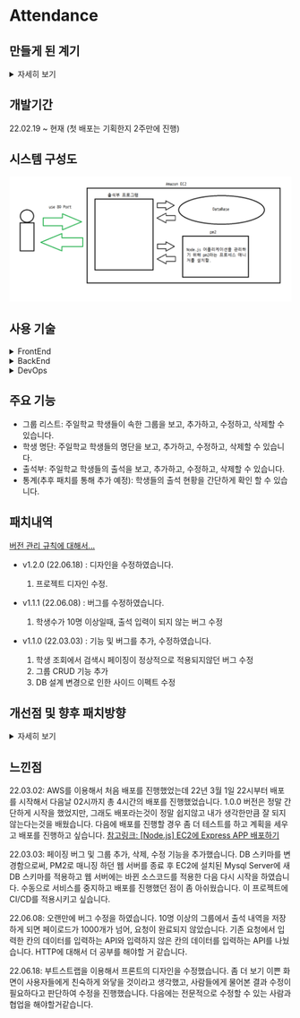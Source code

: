 # Attendance

## 만들게 된 계기
<details>
<summary>자세히 보기</summary>

중고등부 주일학교는 시무식을 앞두고 각자 생각하는 개인, 그리고 공동체의 목표와 비전에 대해서 생각을 해보게 되었습니다. 솔직히 말씀드리자면 사실 처음에는 잘 와닿지 않고 무엇을 생각해야 하나 많은 고민이 있었는데요...

제 나름의 생각을 해본 결과, 우선 난 어떤 사람인지에 대해서 생각하고, 현재 중고등부의 문제점, 그리고 내가 중고등부에 기여를 할 수 있는 점이 무엇인지 생각을 해보았습니다.

그 결과 내가 가지고 있는 기초적인 웹 프로그래밍에 대한 지식이라면 중고등부의 시스템을 어느 정도 전산화할 수 있지 않을까? 생각을 하게 되었습니다. 현 중고등부의 시스템 중 어떤 부분을 전산화 할 수 있을까? 를 생각하다가 출석부 프로그램을 만들게 되면 편리할 거 같아서 제작하였습니다.

기존의 중고등부의 문제점은 다음과 같습니다.

1. 코로나로 인해 아이들이 나오지 않게 되면서 20년도부터 출석 체크를 하지 않아, 기존 출석부의 데이터와 현 상황이 맞지 않게 되었습니다.
2. 매년 엑셀로 된 출석부를 다시 만들어야 해서, 아이들의 정보를 다시 입력하고, 새로운 아이들의 정보를 입력하는 데 많은 어려움이 있었습니다.
3. 매년 출석 상을 보상해야 하는데, 기존의 출석부로는 아이들의 출석 통계를 내는 게 어려웠습니다.
4. 엑셀로 된 출석부를 가지고 있지않으면, 출석체크가 불가능합니다.

출석부 프로그램을 제작함으로써, 개선되는 점은 다음과 같습니다.

1. 매년 출석부를 다시 만들지 않아도, 한번만 아이들의 정보를 등록하면 졸업하기 전까지 정보를 계속 유지할 수 있습니다.
2. 출석부 프로그램을 누구나 언제든 출석사항을 기록하고 확인 할 수 있습니다.
3. 회의록을 통해 확인해야하는 출석현황과 다르게 직관적으로 확인이 가능합니다.
4. 출석 상에 대한 통계를 낼때, 간편하게 산출할 수 있습니다.

저의 작은 노력으로 중고등부 공동체가 좋은 방향으로 변화했으면 좋겠습니다. 감사합니다.

</details>

## 개발기간
22.02.19 ~ 현재 (첫 배포는 기획한지 2주만에 진행)

## 시스템 구성도
![시스템 구성도](https://github.com/dc-choi/Attendance/blob/master/img/%ED%94%84%EB%A1%9C%EC%A0%9D%ED%8A%B8%20%EA%B0%9C%EB%B0%9C%ED%99%98%EA%B2%BD.png)

## 사용 기술

<details>
<summary>FrontEnd</summary>

- HTML5
- CSS3
- JavaScript
- jQuery 3.6.0

</details>

<details>
<summary>BackEnd</summary>

- Node.js 17.6.0
- Express 4.16.1
- Sequelize 6.16.2
- MYSQL 8.0.28
</details>

<details>
<summary>DevOps</summary>

- Ubuntu 20.04.4 LTS
- AWS EC2
- GitHub

</details>

## 주요 기능

- 그룹 리스트: 주일학교 학생들이 속한 그룹을 보고, 추가하고, 수정하고, 삭제할 수 있습니다.
- 학생 명단: 주일학교 학생들의 명단을 보고, 추가하고, 수정하고, 삭제할 수 있습니다.
- 출석부: 주일학교 학생들의 출석을 보고, 추가하고, 수정하고, 삭제할 수 있습니다.
- 통계(추후 패치를 통해 추가 예정): 학생들의 출석 현황을 간단하게 확인 할 수 있습니다.

<!-- ## 출석부 프로그램 초기 화면 구성
[오븐을 이용한 프로토타입](https://ovenapp.io/view/uUt1nneSOrTuih71pV814CGUcr6lRVKP/I6IRP) -->

## 패치내역

[버전 관리 규칙에 대해서...](https://dc-choi.tistory.com/62)

- v1.2.0 (22.06.18) : 디자인을 수정하였습니다.
	1. 프로젝트 디자인 수정.

- v1.1.1 (22.06.08) : 버그를 수정하였습니다.
	1. 학생수가 10명 이상일때, 출석 입력이 되지 않는 버그 수정

- v1.1.0 (22.03.03) : 기능 및 버그를 추가, 수정하였습니다.
	1. 학생 조회에서 검색시 페이징이 정상적으로 적용되지않던 버그 수정
	2. 그룹 CRUD 기능 추가
	3. DB 설계 변경으로 인한 사이드 이펙트 수정

## 개선점 및 향후 패치방향
<details>
<summary>자세히 보기</summary>

1. 아직 통계 페이지가 완성되지않았습니다. 다음 패치에 완성시킬 예정입니다.
2. ~~현재는 그룹을 추가, 수정, 삭제하려면 개발자가 직접 수정해야합니다. 그룹을 추가, 수정, 삭제하는 기능을 추가 할 예정입니다.~~ (개발완료)
3. 아이들에 대한 상세정보를 적을 수 없습니다. 이에 따른 상세 정보 추가, 수정, 삭제하는 기능을 추가 할 예정입니다.
4. 초등부와 데이터 연계를 생각하고 있습니다. 초등부와 데이터를 연계하게 된다면, 아이들의 정보를 직접 인수인계 받지않아도 자동으로 중고등부로 인계되도록 설계 할 것입니다. 초등부와 연계에 필요한 기능은 로그인, 로그아웃을 추가할 예정입니다.
5. 아이들이 한살 먹으면 자동으로 아이들의 나이를 한살 증가시켜주는 기능을 추가 할 예정입니다. 초등부의 경우, 자동으로 학년도 올라가도록 설정 할 것이고, 중고등부로 올라올때 초등부의 그룹에서 자동으로 해제되도록 할 것입니다.
6. ~~UI를 수정할 예정입니다. 현재 UI는 가독성이 좋지않아 사용에 불편이 있을것으로 예상합니다. 그에 따른 대대적인 UI 수정을 진행할 예정입니다.~~ (수정완료, 추후에도 지속적으로 패치 예정)
7. 현재 개선사항으로는 모듈시스템을 CJS에서 ESM으로 변환이 필요합니다.
8. 레이어를 나누어 클린 아키텍쳐를 만들어야 할 거 같습니다.
9. TypeScript를 적용해야 할 거같습니다.
10. eslint를 도입하여 일정한 코딩 컨벤션을 적용해야 할 거같습니다.
11. TestCode를 작성해야 할 거 같습니다.
12. nginx로 리버스 프록시 서버를 구축하고 HTTPS를 적용해야 할 거같습니다.

</details>

## 느낀점

22.03.02: AWS를 이용해서 처음 배포를 진행했었는데 22년 3월 1일 22시부터 배포를 시작해서 다음날 02시까지 총 4시간의 배포를 진행했었습니다. 1.0.0 버전은 정말 간단하게 시작을 했었지만, 그래도 배포라는것이 정말 쉽지않고 내가 생각한만큼 잘 되지않는다는것을 배웠습니다. 다음에 배포를 진행할 경우 좀 더 테스트를 하고 계획을 세우고 배포를 진행하고 싶습니다. [참고링크: [Node.js] EC2에 Express APP 배포하기](https://dc-choi.tistory.com/50)

22.03.03: 페이징 버그 및 그룹 추가, 삭제, 수정 기능을 추가했습니다. DB 스키마를 변경함으로써, PM2로 매니징 하던 웹 서버를 종료 후 EC2에 설치된 Mysql Server에 새 DB 스키마를 적용하고 웹 서버에는 바뀐 소스코드를 적용한 다음 다시 시작을 하였습니다. 수동으로 서비스를 중지하고 배포를 진행했던 점이 좀 아쉬웠습니다. 이 프로젝트에 CI/CD를 적용시키고 싶습니다.

22.06.08: 오랜만에 버그 수정을 하였습니다. 10명 이상의 그룹에서 출석 내역을 저장하게 되면 페이로드가 1000개가 넘어, 요청이 완료되지 않았습니다. 기존 요청에서 입력한 칸의 데이터를 입력하는 API와 입력하지 않은 칸의 데이터를 입력하는 API를 나눴습니다. HTTP에 대해서 더 공부를 해야할 거 같습니다.

22.06.18: 부트스트랩을 이용해서 프론트의 디자인을 수정했습니다. 좀 더 보기 이쁜 화면이 사용자들에게 친숙하게 와닿을 것이라고 생각했고, 사람들에게 물어본 결과 수정이 필요하다고 판단하여 수정을 진행했습니다. 다음에는 전문적으로 수정할 수 있는 사람과 협업을 해야할거같습니다.
